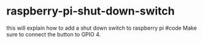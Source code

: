 # raspberry-pi-shut-down-switch
this will explain how to add a shut down switch to raspberry pi
#code 
Make sure to connect the button to GPIO 4.
